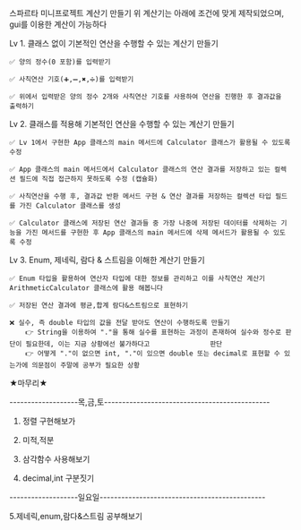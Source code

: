 스파르타 미니프로젝트 계산기 만들기
위 계산기는 아래에 조건에 맞게 제작되었으며, gui를 이용한 계산이 가능하다

Lv 1. 클래스 없이 기본적인 연산을 수행할 수 있는 계산기 만들기
 
    ✅ 양의 정수(0 포함)를 입력받기
 
    ✅ 사칙연산 기호(➕,➖,✖️,➗)를 입력받기
 
    ✅ 위에서 입력받은 양의 정수 2개와 사칙연산 기호를 사용하여 연산을 진행한 후 결과값을 출력하기

Lv 2. 클래스를 적용해 기본적인 연산을 수행할 수 있는 계산기 만들기
 
    ✅ Lv 1에서 구현한 App 클래스의 main 메서드에 Calculator 클래스가 활용될 수 있도록 수정
 
    ✅ App 클래스의 main 메서드에서 Calculator 클래스의 연산 결과를 저장하고 있는 컬렉션 필드에 직접 접근하지 못하도록 수정 (캡슐화)
 
    ✅ 사칙연산을 수행 후, 결과값 반환 메서드 구현 & 연산 결과를 저장하는 컬렉션 타입 필드를 가진 Calculator 클래스를 생성
 
    ✅ Calculator 클래스에 저장된 연산 결과들 중 가장 나중에 저장된 데이터를 삭제하는 기능을 가진 메서드를 구현한 후 App 클래스의 main 메서드에 삭제 메서드가 활용될 수 있도록 수정

Lv 3. Enum, 제네릭, 람다 & 스트림을 이해한 계산기 만들기
 
    ✅ Enum 타입을 활용하여 연산자 타입에 대한 정보를 관리하고 이를 사칙연산 계산기 ArithmeticCalculator 클래스에 활용 해봅니다
 
    ✅ 저장된 연산 결과에 평균,합계 람다&스트림으로 표현하기
 
    ❌ 실수, 즉 double 타입의 값을 전달 받아도 연산이 수행하도록 만들기
        👉 String을 이용하여 "."을 통해 실수를 표현하는 과정이 존재하여 실수와 정수로 판단이 필요한데, 이는 지금 상황에선 불가하다고               판단
        👉 어떻게 "."이 없으면 int, "."이 있으면 double 또는 decimal로 표현할 수 있는가에 의문점이 주말에 공부가 필요한 상황


    
    
   ★마무리★
   
-------------------목,금,토----------------------------------------------

1. 정렬 구현해보가

2. 미적,적분

3. 삼각함수 사용해보기

4. decimal,int 구분짓기

-------------------일요일----------------------------------------------

5.제네릭,enum,람다&스트림 공부해보기 
